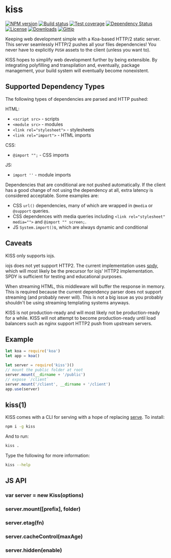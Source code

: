 
# kiss

[![NPM version][npm-image]][npm-url]
[![Build status][travis-image]][travis-url]
[![Test coverage][coveralls-image]][coveralls-url]
[![Dependency Status][david-image]][david-url]
[![License][license-image]][license-url]
[![Downloads][downloads-image]][downloads-url]
[![Gittip][gittip-image]][gittip-url]

Keeping web development simple with a Koa-based HTTP/2 static server.
This server seamlessly HTTP/2 pushes all your files dependencies!
You never have to explicitly `PUSH` assets to the client (unless you want to).

KISS hopes to simplify web development further by being extensible.
By integrating polyfilling and transpilation and, eventually, package management,
your build system will eventually become nonexistent.

## Supported Dependency Types

The following types of dependencies are parsed and HTTP pushed:

HTML:

- `<script src>` - scripts
- `<module src>` - modules
- `<link rel="stylesheet">` - stylesheets
- `<link rel="import">` - HTML imports

CSS:

- `@import "";` - CSS imports

JS:

- `import ''` - module imports

Dependencies that are conditional are not pushed automatically.
If the client has a good change of not using the dependency at all,
extra latency is considered acceptable.
Some examples are:

- CSS `url()` dependencies, many of which are wrapped in `@media` or `@support` queries.
- CSS dependences with media queries including `<link rel="stylesheet" media="">` and `@import "" screen;`.
- JS `System.import()`s, which are always dynamic and conditional

## Caveats

KISS only supports iojs.

iojs does not yet support HTTP2.
The current implementation uses [spdy](https://github.com/indutny/node-spdy),
which will most likely be the precursor for iojs' HTTP2 implementation.
SPDY is sufficient for testing and educational purposes.

When streaming HTML, this middleware will buffer the response in memory.
This is required because the current dependency parser does not support streaming (and probably never will).
This is not a big issue as you probably shouldn't be using streaming templating systems anyways.

KISS is not production-ready and will most likely not be production-ready for a while.
KISS will not attempt to become production-ready until load balancers such as nginx
support HTTP2 push from upstream servers.

## Example

```js
let koa = require('koa')
let app = koa()

let server = require('kiss')()
// mount the public folder at root
server.mount(__dirname + '/public')
// expose `/client`
server.mount('/client', __dirname + '/client')
app.use(server)
```

## kiss(1)

KISS comes with a CLI for serving with a hope of replacing [serve](https://www.npmjs.com/package/serve).
To install:

```bash
npm i -g kiss
```

And to run:

```bash
kiss .
```

Type the following for more information:

```bash
kiss --help
```

## JS API

### var server = new Kiss(options)

### server.mount([prefix], folder)

### server.etag(fn)

### server.cacheControl(maxAge)

### server.hidden(enable)

[gitter-image]: https://badges.gitter.im/jonathanong/kiss.png
[gitter-url]: https://gitter.im/jonathanong/kiss
[npm-image]: https://img.shields.io/npm/v/kiss.svg?style=flat-square
[npm-url]: https://npmjs.org/package/kiss
[github-tag]: http://img.shields.io/github/tag/jonathanong/kiss.svg?style=flat-square
[github-url]: https://github.com/jonathanong/kiss/tags
[travis-image]: https://img.shields.io/travis/jonathanong/kiss.svg?style=flat-square
[travis-url]: https://travis-ci.org/jonathanong/kiss
[coveralls-image]: https://img.shields.io/coveralls/jonathanong/kiss.svg?style=flat-square
[coveralls-url]: https://coveralls.io/r/jonathanong/kiss
[david-image]: http://img.shields.io/david/jonathanong/kiss.svg?style=flat-square
[david-url]: https://david-dm.org/jonathanong/kiss
[license-image]: http://img.shields.io/npm/l/kiss.svg?style=flat-square
[license-url]: LICENSE
[downloads-image]: http://img.shields.io/npm/dm/kiss.svg?style=flat-square
[downloads-url]: https://npmjs.org/package/kiss
[gittip-image]: https://img.shields.io/gratipay/jonathanong.svg?style=flat-square
[gittip-url]: https://gratipay.com/jonathanong/
